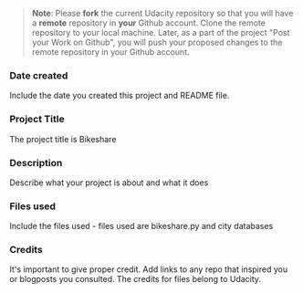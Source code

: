 >**Note**: Please **fork** the current Udacity repository so that you will have a **remote** repository in **your** Github account. Clone the remote repository to your local machine. Later, as a part of the project "Post your Work on Github", you will push your proposed changes to the remote repository in your Github account.

### Date created
Include the date you created this project and README file.

### Project Title
The project title is Bikeshare

### Description
Describe what your project is about and what it does

### Files used
Include the files used - files used are bikeshare.py and city databases

### Credits
It's important to give proper credit. Add links to any repo that inspired you or blogposts you consulted.
The credits for files belong to Udacity.

